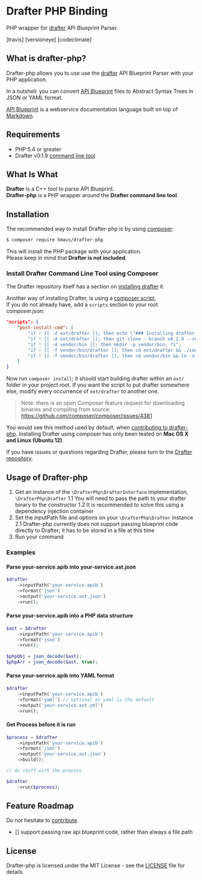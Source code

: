 # Drafter PHP Binding
PHP wrapper for [drafter](https://github.com/apiaryio/drafter) API Blueprint Parser.

[travis] [versioneye] [codeclimate]

## What is drafter-php?
Drafter-php allows you to use use the [drafter](https://github.com/apiaryio/drafter) API Blueprint Parser
with your PHP application.

In a nutshell: you can convert [API Blueprint](http://apiblueprint.org/) files to 
Abstract Syntax Trees in JSON or YAML format.

[API Blueprint](http://apiblueprint.org/) is a webservice documentation language built on top of 
[Markdown](https://en.wikipedia.org/wiki/Markdown).

## Requirements
* PHP 5.4 or greater
* Drafter v0.1.9 [command line tool](https://github.com/apiaryio/drafter#drafter-command-line-tool)

## What Is What
**Drafter** is a C++ tool to parse API Blueprint.  
**Drafter-php** is a PHP wrapper around the **Drafter command line tool**.

## Installation
The recommended way to install Drafter-php is by using [composer](https://getcomposer.org):

```bash
$ composer require hmaus/drafter-php
```

This will install the PHP package with your application.  
Please keep in mind that **Drafter is not included**.

### Install Drafter Command Line Tool using Composer
The Drafter repository itself has a section on [installing drafter](https://github.com/apiaryio/drafter#install) it.

Another way of installing Drafter, is using a [composer script](https://getcomposer.org/doc/articles/scripts.md).  
If you do not already have, add a `scripts` section to your root composer.json:

```json
"scripts": {
    "post-install-cmd": [
        "if ! [[ -d ext/drafter ]]; then echo \"### Installing drafter to ./ext; drafter bin to ./vendor/bin/ ###\"; fi",
        "if ! [[ -d ext/drafter ]]; then git clone --branch v0.1.9 --recursive https://github.com/apiaryio/drafter.git ext/drafter; fi",
        "if ! [[ -d vendor/bin ]]; then mkdir -p vendor/bin; fi",
        "if ! [[ -f vendor/bin/drafter ]]; then cd ext/drafter && ./configure && make drafter; fi",
        "if ! [[ -f vendor/bin/drafter ]]; then cd vendor/bin && ln -s ../../ext/drafter/bin/drafter drafter; fi"
    ]
}
```

Now run `composer install`; it should start building drafter within an `ext/` folder in your project root.
If you want the script to put drafter somewhere else, modify every occurrence of `ext/drafter` to another one.

> Note: there is an open Composer feature request for downloading binaries and 
> compiling from source: https://github.com/composer/composer/issues/4381

You would see this method used by default, when [contributing to drafter-php](CONTRIBUTING.md).
Installing Drafter using composer has only been tested on **Mac OS X and Linux (Ubuntu 12)**.

If you have issues or questions regarding Drafter, please turn to 
the [Drafter repository](https://github.com/apiaryio/drafter).

## Usage of Drafter-php
1. Get an instance of the `\DrafterPhp\DrafterInterface` implementation, `\DrafterPhp\Drafter`
1.1 You will need to pass the path to your drafter binary to the constructor
1.2 It is recommended to solve this using a dependency injection container
2. Set the inputPath file and options on your `\DrafterPhp\Drafter` instance
2.1 Drafter-php currently does not support passing blueprint code directly to Drafter;
    it has to be stored in a file at this time
3. Run your command
    
### Examples

#### Parse your-service.apib into your-service.ast.json

```php
$drafter
    ->inputPath('your-service.apib')
    ->format('json')
    ->output('your-service.ast.json')
    ->run();
```

#### Parse your-service.apib into a PHP data structure

```php
$ast = $drafter
    ->inputPath('your-service.apib')
    ->format('json')
    ->run();
    
$phpObj = json_decode($ast);
$phpArr = json_decode($ast, true);
```

#### Parse your-service.apib into YAML format

```php
$drafter
    ->inputPath('your-service.apib')
    ->format('yaml') // optional as yaml is the default
    ->output('your-service.ast.yml')
    ->run();
```

#### Get Process before it is run

```php
$process = $drafter
    ->inputPath('your-service.apib')
    ->format('json')
    ->output('your-service.ast.json')
    ->build();

// do stuff with the process

$drafter
    ->run($process);
```

## Feature Roadmap
Do not hesitate to [contribute](https://github.com/hendrikmaus/drafter-php/blob/master/CONTRIBUTING.md).

* [] support passing raw api blueprint code, rather than always a file path

## License
Drafter-php is licensed under the MIT License - see the [LICENSE](https://github.com/hendrikmaus/drafter-php/blob/master/LICENSE) file for details
